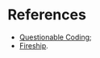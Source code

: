 # References
- [Questionable Coding](https://www.youtube.com/watch?v=fi8N9vyWJuY&t=727s&ab_channel=QuestionableCoding);
- [Fireship](https://www.youtube.com/watch?v=cWNEl4HE2OE&t=297s&ab_channel=Fireship).